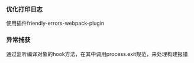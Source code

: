 ### 优化打印日志
使用插件friendly-errors-webpack-plugin


### 异常捕获
通过监听编译对象的hook方法，在其中调用process.exit规范，来处理构建报错